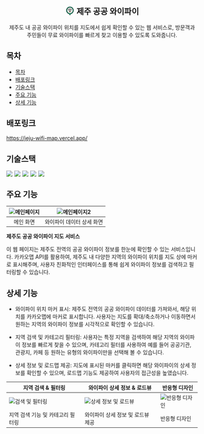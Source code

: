 <div align="center">
<h2 style="display: flex; align-items: center; justify-content:center">
    <img alt="Html" src="./asset/free-icon-wifi-4852997.png" width="25px" style="margin-right: 5px;"/>
    제주 공공 와이파이
</h2>
제주도 내 공공 와이파이 위치를 지도에서 쉽게 확인할 수 있는 웹 서비스로, 방문객과 주민들이 무료 와이파이를 빠르게 찾고 이용할 수 있도록 도와줍니다.
</div>

## 목차

- [목차](#목차)
- [배포링크](#배포링크)
- [기술스택](#기술스택)
- [주요 기능](#주요-기능)
- [상세 기능](#상세-기능)

## 배포링크

https://jeju-wifi-map.vercel.app/

## 기술스택

<div style="display: flex; align-items: center; gap: 5px;">
  <img src="https://img.shields.io/badge/Next.js-222222?style=flat&logo=Next.js&logoColor=white"/>
  <img src="https://img.shields.io/badge/Tailwind CSS-06B6D4?style=flat&logo=Tailwind CSS&logoColor=white"/>
  <img src="https://img.shields.io/badge/React Query-FF4154?style=flat&logo=React Query&logoColor=white"/>
  <img src="https://img.shields.io/badge/shadcn/ui-222222?style=flat&logo=shadcn/ui&logoColor=white"/>
  <img src="https://img.shields.io/badge/Axios-5A29E4?style=flat&logo=Axios&logoColor=white"/>
</div>

## 주요 기능

| <img alt="메인페이지" src="https://github.com/user-attachments/assets/5d453feb-69e0-4663-9a6e-4b5976e5c44d"> | <img alt="메인페이지2" src="https://github.com/user-attachments/assets/41c92ec7-3dd9-4afa-862d-e8df65db9c2c"> |
| :----------------------------------------------------------------------------------------------------------------: | :-----------------------------------------------------------------------------------------------------------------: |
|                                                     메인 화면                                                      |                                              와이파이 데이터 상세 화면                                              |

**제주도 공공 와이파이 지도 서비스**<br/>

이 웹 페이지는 제주도 전역의 공공 와이파이 정보를 한눈에 확인할 수 있는 서비스입니다. 카카오맵 API를 활용하여, 제주도 내 다양한 지역의 와이파이 위치를 지도 상에 마커로 표시해주며, 사용자 친화적인 인터페이스를 통해 쉽게 와이파이 정보를 검색하고 필터링할 수 있습니다.<br>

## 상세 기능

- 와이파이 위치 마커 표시: 제주도 전역의 공공 와이파이 데이터를 가져와서, 해당 위치를 카카오맵에 마커로 표시합니다. 사용자는 지도를 확대/축소하거나 이동하면서 원하는 지역의 와이파이 정보를 시각적으로 확인할 수 있습니다.

- 지역 검색 및 카테고리 필터링: 사용자는 특정 지역을 검색하여 해당 지역의 와이파이 정보를 빠르게 찾을 수 있으며, 카테고리 필터를 사용하여 예를 들어 공공기관, 관광지, 카페 등 원하는 유형의 와이파이만을 선택해 볼 수 있습니다.

- 상세 정보 및 로드맵 제공: 지도에 표시된 마커를 클릭하면 해당 와이파이의 상세 정보를 확인할 수 있으며, 로드맵 기능도 제공하여 사용자의 접근성을 높였습니다.

| 지역 검색 & 필터링                                                                                                          | 와이파이 상세 정보 & 로드뷰                                                                                                      | 반응형 디자인                                                                                                             |
| --------------------------------------------------------------------------------------------------------------------------- | -------------------------------------------------------------------------------------------------------------------------------- | ------------------------------------------------------------------------------------------------------------------------- |
| <img alt="검색 및 필터링" src="https://github.com/user-attachments/assets/032077a2-2a92-47c4-9b4d-afd19303a986"> | <img alt="상세 정보 및 로드뷰" src="https://github.com/user-attachments/assets/5a16f084-72dd-4681-948b-8a3574432aa8"> | <img alt="반응형 디자인" src="https://github.com/user-attachments/assets/5338cb3e-5859-4b24-8cdb-34a96ba96ee1"> |
| 지역 검색 기능 및 카테고리 필터링                                                                                           | 와이파이 상세 정보 및 로드뷰 제공                                                                                                | 반응형 디자인                                                                                                             |
